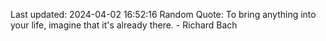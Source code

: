 Last updated: 2024-04-02 16:52:16
Random Quote: To bring anything into your life, imagine that it's already there. - Richard Bach